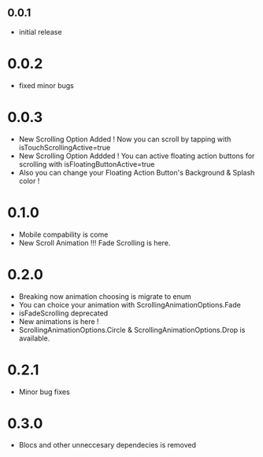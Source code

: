 ## 0.0.1

* initial release

# 0.0.2

* fixed minor bugs

# 0.0.3

* New Scrolling Option Added ! Now you can scroll by tapping with isTouchScrollingActive=true
* New Scrolling Option Addded ! You can active floating action buttons for scrolling with isFloatingButtonActive=true
* Also you can change your Floating Action Button's Background & Splash color !

# 0.1.0

* Mobile compability is come
* New Scroll Animation !!! Fade Scrolling is here.

# 0.2.0

* Breaking now animation choosing is migrate to enum
* You can choice your animation with ScrollingAnimationOptions.Fade
* isFadeScrolling deprecated
* New animations is here ! 
* ScrollingAnimationOptions.Circle & ScrollingAnimationOptions.Drop is available.

# 0.2.1

* Minor bug fixes

# 0.3.0

* Blocs and other unneccesary dependecies is removed
